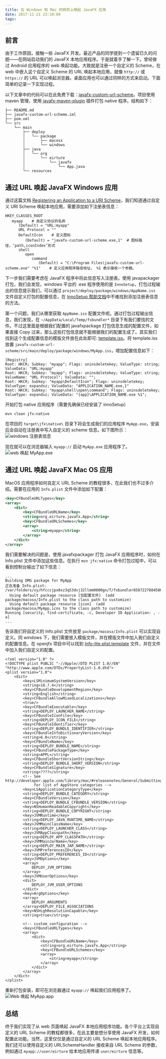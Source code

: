 ```yaml
---
title: 在 Windows 和 Mac 的网页上唤起 JavaFX 应用
date: 2017-11-21 23:10:09
tags:
---
```


## 前言
由于工作原因，接触一些 JavaFX 开发。最近产品的同学提到一个遗留已久的问题——在网站启动我们的 JavaFX 本地应用程序。于是就着手了解一下。曾经做过 Android 应用程序的 web 唤起功能。大致就是注册一个自定义的 Scheme，在 web 中嵌入这个自定义 Scheme 的 URL 唤起本地应用，就像 `http://` 或 `https://` 的 URL 可以唤起浏览器。桌面应用也可以通过同样的方式来启动。下面简单的记录一下实现过程。
<!-- more --> 

以下文章中的代码可以在此免费下载：[javafx-custom-url-scheme](https://github.com/eirture/javafx-custom-url-scheme)。项目使用 maven 管理，使用 [javafx-maven-plugin](https://github.com/javafx-maven-plugin/javafx-maven-plugin) 插件打包 native 程序。结构如下：

```
├── README.md
├── javafx-custom-url-scheme.iml
├── pom.xml
└── src
    └── main
        ├── deploy
        │   └── package
        │       ├── macosx
        │       └── windows
        ├── java
        │   └── org
        │       └── eirture
        │           └── javafx
        │               └── App.java
        └── resources

```

## 通过 URL 唤起 JavaFX Windows 应用
通过这篇文档 [Registering an Application to a URI Scheme](https://msdn.microsoft.com/en-us/library/aa767914(v=vs.85).aspx)，我们知道通过自定义 URI Scheme 唤起本地应用，需要添加如下注册表信息：
```
HKEY_CLASSES_ROOT
   myapp    # 自定义协议的名称
      (Default) = "URL:myapp"
      URL Protocol = ""
      DefaultIcon    # 定义图标
         (Default) = "javafx-custom-url-scheme.exe,1"  # 图标路径，‘path,iconIndex’形式
      shell
         open
            command
               (Default) = "C:\Program Files\javafx-custom-url-scheme.exe" "%1"    # 定义应用程序路径地址， %1 表示接收一个参数。
```
下一步我们需要考虑在 JavaFX 程序中将此信息写入注册表。使用 javapackager 打包，我们会发现，windows 平台的 .exe 程序使用的是 `InnoSetup`，打包过程输出的信息提示我们，可以通过
 `project/deploy/package/windows/AppName.iss` 文件自定义打包的配置信息，在 [InnoSetup 帮助文档](http://www.jrsoftware.org/ishelp/index.php?topic=registrysection)中不难找到添加注册表信息的方法。

第一个问题，我们从哪里获取 `AppName.iss` 配置文件呢。通过打包过程输出信息，我们发现，在 `~/AppData/Local/Temp/fxbundler*` 目录下有我们要找的文件。不过这里面是根据我们配置的 javafxpackage 打包信息生成的配置文件，如果直接 Copy 过来，那么这些打包信息就不能根据我们的配置生成了。其实我们找到这个生成配置信息的模版文件放在此处即可: [template.iss](https://github.com/Debian/openjfx/blob/master/modules/fxpackager/src/main/resources/com/oracle/tools/packager/windows/template.iss)。将 template.iss 放置 `javafx-custom-url-scheme/src/main/deploy/package/windows/MyApp.iss`，增加配置信息如下：
```
[Registry]
Root: HKCR; Subkey: "myapp"; Flags: uninsdeletekey; ValueType: string; ValueData: "URL:myapp"
Root: HKCR; Subkey: "myapp"; Flags: uninsdeletekey; ValueType: string; ValueName: "URL Protocol"; ValueData: "";
Root: HKCR; Subkey: "myapp\DefaultIcon"; Flags: uninsdeletekey; ValueType: expandsz; ValueData: "APPLICATION_NAME.exe,1"
Root: HKCR; Subkey: "myapp\shell\open\command"; Flags: uninsdeletekey; ValueType: expandsz; ValueData: "{app}\APPLICATION_NAME.exe %1";
```

开始打包 native 应用程序（需要先确保已经安装了 innoSetup）
```shell
mvn clean jfx:native
```
在项目的 `target\jfx\native\` 目录下将会生成我们的应用程序 `MyApp.exe`，安装后会自动在注册表中写入自定义的 scheme 信息。如下图所示：
![windows 注册表信息](http://upload-images.jianshu.io/upload_images/638418-3704666ac32b3964.png?imageMogr2/auto-orient/strip%7CimageView2/2/w/1240)

现在就可以在浏览器输入 `myapp://` 启动 `MyApp.exe` 应用程序了。
![web 唤起 MyApp.exe](http://upload-images.jianshu.io/upload_images/638418-546a30bfc8bbd4a0.png?imageMogr2/auto-orient/strip%7CimageView2/2/w/1240)

## 通过 URL 唤起 JavaFX Mac OS 应用
MacOS 应用程序如何自定义 URL Scheme 的教程很多，在此我们也不过多介绍。需要在应用的 `Info.plist` 文件中添加如下配置：
```xml
<key>CFBundleURLTypes</key>
<array>
    <dict>
        <key>CFBundleURLName</key>
        <string>org.eirture.javafx.App</string>
        <key>CFBundleURLSchemes</key>
        <array>
            <string>myapp</string>
        </array>
    </dict>
</array>
```
我们需要解决的问题是，使用 javafxpackager 打包 JavaFX 应用程序时，如何在 Info.plist 文件中添加这些信息。在执行 `mvn jfx:native` 命令打包过程中，可以看到控制台输出了如下信息：
```
...
Building DMG package for MyApp
正在准备 Info.plist: /var/folders/vy/hfcccjpx0xz3q53dvj32llmm0000gn/T/fxbundler8587227884586677537/macosx/Info.plist
  Using default package resource [包配置文件]  (add package/macosx/Info.plist to the class path to customize)
  Using default package resource [icon]  (add package/macosx/MyApp.icns to the class path to customize)
Running [security, find-certificate, -c, Developer ID Application: , -a]
...
```
告诉我们将自定义的 Info.plist 文件放至 `package/macosx/Info.plist` 可以实现自定义。同 windows 下，我们需要放入模版文件，并在模版文件中加入我们自定义的配置信息。在 openjfx 项目中可以找到 [Info-lite.plist.template](https://github.com/Debian/openjfx/blob/master/modules/fxpackager/src/main/resources/com/oracle/tools/packager/mac/Info-lite.plist.template) 文件，并在文件中加入我们自定义的配置。
```
<?xml version="1.0" ?>
<!DOCTYPE plist PUBLIC "-//Apple//DTD PLIST 1.0//EN" "http://www.apple.com/DTDs/PropertyList-1.0.dtd">
<plist version="1.0">
    <dict>
        <key>LSMinimumSystemVersion</key>
        <string>10.7.4</string>
        <key>CFBundleDevelopmentRegion</key>
        <string>English</string>
        <key>CFBundleAllowMixedLocalizations</key>
        <true/>
        <key>CFBundleExecutable</key>
        <string>DEPLOY_LAUNCHER_NAME</string>
        <key>CFBundleIconFile</key>
        <string>DEPLOY_ICON_FILE</string>
        <key>CFBundleIdentifier</key>
        <string>DEPLOY_BUNDLE_IDENTIFIER</string>
        <key>CFBundleInfoDictionaryVersion</key>
        <string>6.0</string>
        <key>CFBundleName</key>
        <string>DEPLOY_BUNDLE_NAME</string>
        <key>CFBundlePackageType</key>
        <string>APPL</string>
        <key>CFBundleShortVersionString</key>
        <string>DEPLOY_BUNDLE_SHORT_VERSION</string>
        <key>CFBundleSignature</key>
        <string>????</string>
        <!-- See http://developer.apple.com/library/mac/#releasenotes/General/SubmittingToMacAppStore/_index.html
             for list of AppStore categories -->
        <key>LSApplicationCategoryType</key>
        <string>DEPLOY_BUNDLE_CATEGORY</string>
        <key>CFBundleVersion</key>
        <string>DEPLOY_BUNDLE_CFBUNDLE_VERSION</string>
        <key>NSHumanReadableCopyright</key>
        <string>DEPLOY_BUNDLE_COPYRIGHT</string>
        <key>JVMRuntime</key>
        <string>DEPLOY_JAVA_RUNTIME_NAME</string>
        <key>JVMMainClassName</key>
        <string>DEPLOY_LAUNCHER_CLASS</string>
        <key>JVMAppClasspath</key>
        <string>DEPLOY_APP_CLASSPATH</string>
        <key>JVMMainJarName</key>
        <string>DEPLOY_MAIN_JAR_NAME</string>
        <key>JVMPreferencesID</key>
        <string>DEPLOY_PREFERENCES_ID</string>
        <key>JVMOptions</key>
        <array>
            DEPLOY_JVM_OPTIONS
        </array>
        <key>JVMUserOptions</key>
        <dict>
            DEPLOY_JVM_USER_OPTIONS
        </dict>
        <key>ArgOptions</key>
        <array>
            DEPLOY_ARGUMENTS
        </array>DEPLOY_FILE_ASSOCIATIONS
        <key>NSHighResolutionCapable</key>
        <string>true</string>

        <!-- custom configuration -->
        <key>CFBundleURLTypes</key>
        <array>
            <dict>
                <key>CFBundleURLName</key>
                <string>org.eirture.javafx.App</string>
                <key>CFBundleURLSchemes</key>
                <array>
                    <string>myapp</string>
                </array>
            </dict>
        </array>
    </dict>
</plist>

```
重新打包安装，即可在浏览器通过 `myapp://` 唤起我们应用程序了。
![Web 唤起 MyApp.app](http://upload-images.jianshu.io/upload_images/638418-396601507ec3e983.png?imageMogr2/auto-orient/strip%7CimageView2/2/w/1240)

## 总结
终于我们实现了从 web 页面唤起 JavaFX 本地应用程序功能。各个平台上实现自定义的 URL Scheme 的教程都很多，在此主要是想分享使用 JavaFX 开发，如何配置此功能。当然，这里仅仅是通过自定义的 URL Scheme 唤起本地应用程序。我们还可以使用自定义的 URLSchemeHandler 接收来自 URL Scheme 的参数，例如通过 `myapp://user/eirture` 给本地应用传递 `user/eirture` 信息等。
